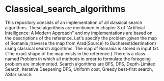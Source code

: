# Classical_search_algorithms
This repository consists of an implementation of all classical search algorithms.
These algorithms are mentioned in chapter 3 of "Artificial Intelligence: A Modern Approach" and my implementations are based on the
descriptions of the reference.
Let's specify the problem ;given the map of Romania ;traverse the map from Arad(Source) to Bucharest(destination) using classical search algorithms.
The map of Romania is stored in input.txt.(The exact shape of the map exists in the reference.) 
There is a class named Problem in which all methods in order to formulate the foregoing problem are implemented. 
Search algorithms are BFS, DFS, Depth-Limited Search, Iterative Deepening DFS, Uniform cost, Greedy best-first search, AStar search. 
